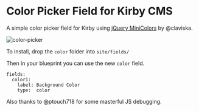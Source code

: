 # Color Picker Field for Kirby CMS

A simple color picker field for Kirby using [jQuery MiniColors](https://github.com/claviska/jquery-miniColors/) by @claviska.

![color-picker](https://cloud.githubusercontent.com/assets/4325127/6277766/9867c910-b85f-11e4-885c-b67b387552cb.gif)

To install, drop the `color` folder into `site/fields/`

Then in your blueprint you can use the new `color` field.

```
fields:
  color1:
    label: Background Color
    type:  color
```

Also thanks to @ptouch718 for some masterful JS debugging.